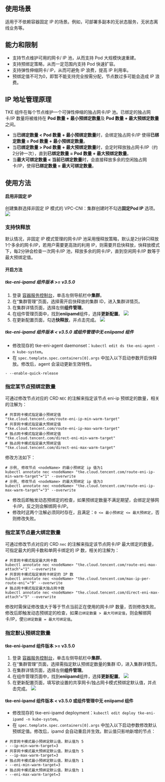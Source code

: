 ## 使用场景 

适用于不依赖容器固定 IP 的场景。例如，可部署多副本的无状态服务，无状态离线业务等。

## 能力和限制

- 支持节点维护可用的网卡/ IP 池，从而支持 Pod 大规模快速重建。
- 支持预绑定策略，从而一定范围内支持 Pod 快速扩容。
- 支持弹性伸缩网卡/ IP，从而可避免 IP 浪费，提高 IP 利用率。
- 预绑定值不可为0，即暂不能支持完全按需分配，节点数过多可能会造成 IP 浪费。




## IP 地址管理原理
TKE 组件在每个节点维护一个可弹性伸缩的独占网卡/IP 池。已绑定的独占网卡/IP 数量将被维持在 **Pod 数量 + 最小预绑定数量**及 **Pod 数量 + 最大预绑定数量**之间。
- 当**已绑定数量 < Pod 数量 + 最小预绑定数量**时，会绑定独占网卡/IP 使得**已绑定数量 = Pod 数量 + 最小预绑定数量**。
- 当**已绑定数量 > Pod 数量 + 最大预绑定数量**时，会定时释放独占网卡/IP（约2分钟一次），直到**已绑定数量 = Pod 数量 + 最大预绑定数量**。
- 当**最大可绑定数量 < 当前已绑定数量**时，会直接释放多余的空闲独占网卡/IP，使得**已绑定数量 = 最大可绑定数量**。

## 使用方法


#### 启用非固定 IP
创建集群选择非固定 IP 模式的 VPC-CNI：集群创建时不勾选**固定Pod IP** 选项。
![](https://qcloudimg.tencent-cloud.cn/raw/851c0378d547b63f3c1d1ab960046db8.png)


### 支持快释放

默认情况，非固定 IP 模式管理的网卡/IP 池采用慢释放策略，默认是2分钟只释放1个多余的网卡/IP，若用户需要更高效的利用 IP，则需要开启快释放，快释放模式下，每2分钟会检查一次网卡/IP 池，释放多余的网卡/IP，直到空闲网卡/IP 数等于最大预绑定值。

#### 开启方法

##### tke-eni-ipamd 组件版本 >= v3.5.0

1. 登录 [容器服务控制台](https://console.qcloud.com/tke2)，单击左侧导航栏中**集群**。
2. 在“集群管理”页面，选择需开启快释放的集群 ID，进入集群详情页。
3. 在集群详情页面，选择左侧**组件管理**。
4. 在组件管理页面中，找到**eniipamd**组件，选择**更新配置**。
![](https://qcloudimg.tencent-cloud.cn/raw/8ba9443b2e1da9800b429060adf89416.png)
5. 在更新配置页面，勾选**快释放**，并点击完成。
![](https://qcloudimg.tencent-cloud.cn/raw/c9f9cb51f0e5af860c936c2760290106.png)

##### tke-eni-ipamd 组件版本 < v3.5.0 或组件管理中无 eniipamd 组件

- 修改现存的 tke-eni-agent daemonset：`kubectl edit ds tke-eni-agent -n kube-system`。
- 在 `spec.template.spec.containers[0].args` 中加入以下启动参数开启快释放。修改后，agent 会滚动更新生效特性。
```
- --enable-quick-release
```

### 指定某节点预绑定数量
可通过修改节点对应的 CRD `NEC` 的注解来指定该节点 eni-ip 预绑定的数量，相关的注解为：
```
# 共享网卡模式指定最小预绑定值
"tke.cloud.tencent.com/route-eni-ip-min-warm-target"
# 共享网卡模式指定最大预绑定值
"tke.cloud.tencent.com/route-eni-ip-max-warm-target"
# 独占网卡模式指定最小预绑定值
"tke.cloud.tencent.com/direct-eni-min-warm-target"
# 独占网卡模式指定最大预绑定值
"tke.cloud.tencent.com/direct-eni-max-warm-target"
```
修改方法如下：
```
# 示例, 修改节点 <nodeName> 的最小预绑定 ip 值为1
kubectl annotate nec <nodeName> "tke.cloud.tencent.com/route-eni-ip-min-warm-target"="1" --overwrite
# 示例, 修改节点 <nodeName> 的最大预绑定 ip 值为3
kubectl annotate nec <nodeName> "tke.cloud.tencent.com/route-eni-ip-max-warm-target"="3" --overwrite
```
- 修改后即触发动态预绑定的检查，如果预绑定数量不满足期望，会绑定足够网卡/IP。反之则会解绑网卡/IP。
- 修改时这两个注解必须同时存在，且满足：`0 <= 最小预绑定 <= 最大预绑定`，否则修改失败。

### 指定某节点最大绑定数量
可通过修改节点对应的 CRD `nec` 的注解来指定该节点网卡/IP 最大绑定的数量，可指定最大的网卡数和单网卡绑定的 IP 数，相关的注解为：
```
# 共享网卡模式指定最大网卡数
kubectl annotate nec <nodeName> "tke.cloud.tencent.com/route-eni-max-attach"="1" --overwrite
# 共享网卡模式指定单网卡绑定的 IP 数
kubectl annotate nec <nodeName> "tke.cloud.tencent.com/max-ip-per-route-eni"="9" --overwrite
# 独占网卡模式指定最大独占网卡数
kubectl annotate nec <nodeName> "tke.cloud.tencent.com/direct-eni-max-attach"="5" --overwrite
```
修改时需保证修改值大于等于节点当前正在使用的网卡/IP 数量，否则修改失败。
修改后即触发动态预绑定的检查，如果`已绑定数量 > 最大可绑定值`，则会解绑网卡/IP，使`已绑定数量 = 最大可绑定值`。

### 指定默认预绑定数量

#### tke-eni-ipamd 组件版本 >= v3.5.0

1. 登录 [容器服务控制台](https://console.qcloud.com/tke2)，单击左侧导航栏中**集群**。
2. 在“集群管理”页面，选择需指定默认预绑定数量的集群 ID，进入集群详情页。
3. 在集群详情页面，选择左侧**组件管理**。
4. 在组件管理页面中，找到**eniipamd**组件，选择**更新配置**。
![](https://qcloudimg.tencent-cloud.cn/raw/8ba9443b2e1da9800b429060adf89416.png)
5. 在更新配置页面，填写欲设置的共享网卡/独占网卡模式预绑定默认值，并点击完成。
![](https://qcloudimg.tencent-cloud.cn/raw/35f5df7b734c1c7b76123c9bb110f59b.png)

#### tke-eni-ipamd 组件版本 < v3.5.0 或组件管理中无 eniipamd 组件

- 修改现存的 tke-eni-ipamd deployment：`kubectl edit deploy tke-eni-ipamd -n kube-system`。
- 在 `spec.template.spec.containers[0].args` 中加入以下启动参数修改默认预绑定值。修改后，ipamd 会自动重启并生效。默认值只影响新增的节点：
```
# 共享网卡模式最小预绑定默认值，默认值为 5
- --ip-min-warm-target=3
# 共享网卡模式最大预绑定默认值，默认值为 5
- --ip-max-warm-target=3
# 独占网卡模式最小预绑定默认值，默认值为 1
- --eni-min-warm-target=3
# 独占网卡模式最大预绑定默认值，默认值为 1
- --eni-max-warm-target=3
```
